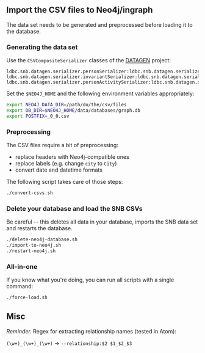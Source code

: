 ## Import the CSV files to Neo4j/ingraph

The data set needs to be generated and preprocessed before loading it to the database.

### Generating the data set

Use the `CSVCompositeSerializer` classes of the  [DATAGEN](https://github.com/ldbc/ldbc_snb_datagen/) project:

```
ldbc.snb.datagen.serializer.personSerializer:ldbc.snb.datagen.serializer.snb.interactive.CSVCompositePersonSerializer
ldbc.snb.datagen.serializer.invariantSerializer:ldbc.snb.datagen.serializer.snb.interactive.CSVCompositeInvariantSerializer
ldbc.snb.datagen.serializer.personActivitySerializer:ldbc.snb.datagen.serializer.snb.interactive.CSVCompositePersonActivitySerializer
```

Set the `$NEO4J_HOME` and the following environment variables appropriately:

```bash
export NEO4J_DATA_DIR=/path/do/the/csv/files
export DB_DIR=$NEO4J_HOME/data/databases/graph.db
export POSTFIX=_0_0.csv
```

### Preprocessing

The CSV files require a bit of preprocessing:

* replace headers with Neo4j-compatible ones
* replace labels (e.g. change `city` to `City`)
* convert date and datetime formats

The following script takes care of those steps:

```bash
./convert-csvs.sh
```

### Delete your database and load the SNB CSVs

Be careful -- this deletes all data in your database, imports the SNB data set and restarts the database.

```bash
./delete-neo4j-database.sh
./import-to-neo4j.sh
./restart-neo4j.sh
```

### All-in-one

If you know what you're doing, you can run all scripts with a single command:

```bash
./force-load.sh
```

## Misc

*Reminder.* Regex for extracting relationship names (tested in Atom):

`(\w+)_(\w+)_(\w+)` -> `--relationship:$2 $1_$2_$3`
